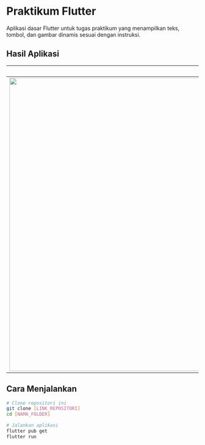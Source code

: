 # Praktikum Flutter

Aplikasi dasar Flutter untuk tugas praktikum yang menampilkan teks, tombol, dan gambar dinamis sesuai dengan instruksi.

## Hasil Aplikasi
| Tampilan Awal | Gambar Ditampilkan | Notifikasi Tombol |
| :---: | :---: | :---: |
| <img width="1366" height="768" alt="SS_Tugas1_PemroMobile(1)" src="https://github.com/user-attachments/assets/e5cd946a-ab99-4fe6-ba5e-862f5295a6b9" /> | <img width="1366" height="767" alt="SS_PemroMobile(2)" src="https://github.com/user-attachments/assets/26d5a806-ce1c-41e9-ab1b-e6bbedaee52c" /> | <img width="1366" height="768" alt="SS_PemroMobile(3)" src="https://github.com/user-attachments/assets/3bdae6a2-d8ff-4447-a0c3-1b1ca77c2fa4" /> |

## Cara Menjalankan
```bash
# Clone repositori ini
git clone [LINK_REPOSITORI]
cd [NAMA_FOLDER]

# Jalankan aplikasi
flutter pub get
flutter run
